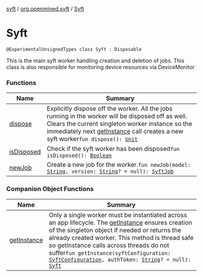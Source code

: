 [syft](../../index.md) / [org.openmined.syft](../index.md) / [Syft](./index.md)

# Syft

`@ExperimentalUnsignedTypes class Syft : Disposable`

This is the main syft worker handling creation and deletion of jobs. This class is also responsible for monitoring device resources via DeviceMonitor

### Functions

| Name | Summary |
|---|---|
| [dispose](dispose.md) | Explicitly dispose off the worker. All the jobs running in the worker will be disposed off as well. Clears the current singleton worker instance so the immediately next [getInstance](get-instance.md) call creates a new syft worker`fun dispose(): `[`Unit`](https://kotlinlang.org/api/latest/jvm/stdlib/kotlin/-unit/index.html) |
| [isDisposed](is-disposed.md) | Check if the syft worker has been disposed`fun isDisposed(): `[`Boolean`](https://kotlinlang.org/api/latest/jvm/stdlib/kotlin/-boolean/index.html) |
| [newJob](new-job.md) | Create a new job for the worker.`fun newJob(model: `[`String`](https://kotlinlang.org/api/latest/jvm/stdlib/kotlin/-string/index.html)`, version: `[`String`](https://kotlinlang.org/api/latest/jvm/stdlib/kotlin/-string/index.html)`? = null): `[`SyftJob`](../../org.openmined.syft.execution/-syft-job/index.md) |

### Companion Object Functions

| Name | Summary |
|---|---|
| [getInstance](get-instance.md) | Only a single worker must be instantiated across an app lifecycle. The [getInstance](get-instance.md) ensures creation of the singleton object if needed or returns the already created worker. This method is thread safe so getInstance calls across threads do not suffer`fun getInstance(syftConfiguration: `[`SyftConfiguration`](../../org.openmined.syft.domain/-syft-configuration/index.md)`, authToken: `[`String`](https://kotlinlang.org/api/latest/jvm/stdlib/kotlin/-string/index.html)`? = null): `[`Syft`](./index.md) |
